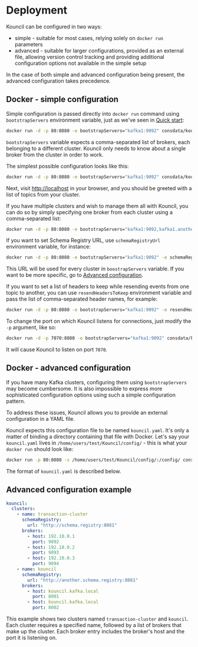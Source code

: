 # Deployment

Kouncil can be configured in two ways:

* simple - suitable for most cases, relying solely on `docker run` parameters
* advanced - suitable for larger configurations, provided as an external file, allowing version
  control tracking and providing additional configuration options not available in the simple setup

In the case of both simple and advanced configuration being present, the advanced configuration
takes precedence.

## Docker - simple configuration

Simple configuration is passed directly into `docker run` command using `bootstrapServers`
environment variable, just as we've seen in [Quick start](../README.md#quick-start):

```bash
docker run -d -p 80:8080 -e bootstrapServers="kafka1:9092" consdata/kouncil:latest
```

`bootstrapServers` variable expects a comma-separated list of brokers, each belonging to a different
cluster. Kouncil only needs to know about a single broker from the cluster in order to work.

The simplest possible configuration looks like this:

```bash
docker run -d -p 80:8080 -e bootstrapServers="kafka1:9092" consdata/kouncil:latest
```

Next, visit [http://localhost](http://localhost) in your browser, and you should be greeted with a
list of topics from your cluster.

If you have multiple clusters and wish to manage them all with Kouncil, you can do so by simply
specifying one broker from each cluster using a comma-separated list:

```bash
docker run -d -p 80:8080 -e bootstrapServers="kafka1:9092,kafka1.another.cluster:8001" consdata/kouncil:latest
```

If you want to set Schema Registry URL, use `schemaRegistryUrl` environment variable, for instance:

```bash
docker run -d -p 80:8080 -e bootstrapServers="kafka1:9092" -e schemaRegistryUrl="http://schema.registry:8081" consdata/kouncil:latest
```

This URL will be used for every cluster in `boostrapServers` variable. If you want to be more
specific, go to [Advanced configuration](#docker---advanced-configuration).

If you want to set a list of headers to keep while resending events from one topic to another, you
can use `resendHeadersToKeep` environment variable and pass the list of comma-separated header
names, for example:

```bash
docker run -d -p 80:8080 -e bootstrapServers="kafka1:9092" -e resendHeadersToKeep="requestId,version" consdata/kouncil:latest
```

To change the port on which Kouncil listens for connections, just modify the `-p` argument, like so:

```bash
docker run -d -p 7070:8080 -e bootstrapServers="kafka1:9092" consdata/kouncil:latest
```

It will cause Kouncil to listen on port `7070`.

## Docker - advanced configuration

If you have many Kafka clusters, configuring them using `bootstrapServers` may become cumbersome. It
is also impossible to express more sophisticated configuration options using such a simple
configuration pattern.

To address these issues, Kouncil allows you to provide an external configuration in a YAML file.

Kouncil expects this configuration file to be named `kouncil.yaml`. It's only a matter of binding a
directory containing that file with Docker. Let's say your `kouncil.yaml` lives
in `/home/users/test/Kouncil/config/` - this is what your `docker run` should look like:

```bash
docker run -p 80:8080 -v /home/users/test/Kouncil/config/:/config/ consdata/kouncil:latest
```

The format of `kouncil.yaml` is described below.

## Advanced configuration example

```yaml
kouncil:
  clusters:
    - name: transaction-cluster
      schemaRegistry:
        url: "http://schema.registry:8081"
      brokers:
        - host: 192.10.0.1
          port: 9092
        - host: 192.10.0.2
          port: 9093
        - host: 192.10.0.3
          port: 9094
    - name: kouncil
      schemaRegistry:
        url: "http://another.schema.registry:8081"
      brokers:
        - host: kouncil.kafka.local
          port: 8001
        - host: kouncil.kafka.local
          port: 8002
```

This example shows two clusters named `transaction-cluster` and `kouncil`. Each cluster requires a
specified name, followed by a list of brokers that make up the cluster. Each broker entry includes
the broker's host and the port it is listening on.
